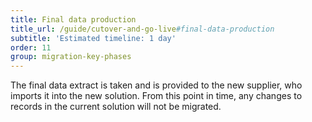 ```yaml
---
title: Final data production
title_url: /guide/cutover-and-go-live#final-data-production
subtitle: 'Estimated timeline: 1 day'
order: 11
group: migration-key-phases
---
```


The final data extract is taken and is provided to the new supplier, who imports it into the new solution. From this point in time, any changes to records in the current solution will not be migrated.

<!-- [UPLIFT] replaced 'system' with 'solution' -->
